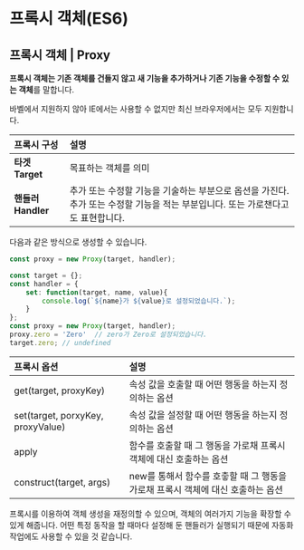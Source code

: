 # 프록시 객체\(ES6\)

## 프록시 객체 \| Proxy

 **프록시 객체는  기존 객체를 건들지 않고 새 기능을 추가하거나 기존 기능을 수정할 수 있는 객체**를 말합니다. 

바벨에서 지원하지 않아 IE에서는 사용할 수 없지만  최신 브라우저에서는 모두 지원합니다. 

| 프록시 구성  | 설명  |
| :--- | :--- |
| **타겟 Target** | 목표하는 객체를 의미 |
| **핸들러 Handler** | 추가 또는 수정할 기능을 기술하는 부분으로 옵션을 가진다.  추가 또는 수정할 기능을 적는 부분입니다. 또는 가로챈다고도 표현합니다. |

 다음과 같은 방식으로 생성할 수 있습니다.

```javascript
const proxy = new Proxy(target, handler);
```

```javascript
const target = {};
const handler = {
    set: function(target, name, value){
        console.log(`${name}가 ${value}로 설정되었습니다.`);
    }
};
const proxy = new Proxy(target, handler);
proxy.zero = 'Zero'  // zero가 Zero로 설정되었습니다.
target.zero; // undefined
```

| 프록시 옵션 | 설명  |
| :--- | :--- |
| get\(target, proxyKey\) | 속성 값을 호출할 때 어떤 행동을 하는지 정의하는 옵션  |
| set\(target, porxyKey, proxyValue\)  | 속성 값을 설정할 때 어떤 행동을 하는지 정의하는 옵션 |
| apply | 함수를 호출할 때 그 행동을 가로채 프록시 객체에 대신 호출하는 옵션  |
| construct\(target, args\) | new를 통해서 함수를 호춯할 때 그 행동을 가로채 프록시 객체에 대신 호출하는 옵션  |

 프록시를 이용하여 객체 생성을 재정의할 수 있으며, 객체의 여러가지 기능을 확장할 수 있게 해줍니다. 어떤 특정 동작을 할 때마다 설정해 둔 핸들러가 실행되기 때문에 자동화 작업에도 사용할 수 있을 것 같습니다. 


